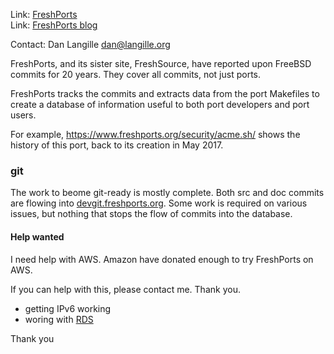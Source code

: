 Link:	 [FreshPorts](http://freshports.org/)  
Link:	 [FreshPorts blog](http://news.freshports.org/)  

Contact: Dan Langille <dan@langille.org>  

FreshPorts, and its sister site, FreshSource, have reported
upon FreeBSD commits for 20 years. They cover all commits,
not just ports.

FreshPorts tracks the commits and extracts data from the
port Makefiles to create a database of information useful
to both port developers and port users.

For example, https://www.freshports.org/security/acme.sh/ shows
the history of this port, back to its creation in May 2017.

### git ###

The work to beome git-ready is mostly complete. Both src and doc commits are
flowing into [devgit.freshports.org](https://devgit.freshports.org). Some
work is required on various issues, but nothing that stops the flow of
commits into the database.

#### Help wanted ####

I need help with AWS.  Amazon have donated enough to try FreshPorts on AWS.

If you can help with this, please contact me. Thank you.

* getting IPv6 working
* woring with  [RDS](https://aws.amazon.com/rds/)

Thank you

